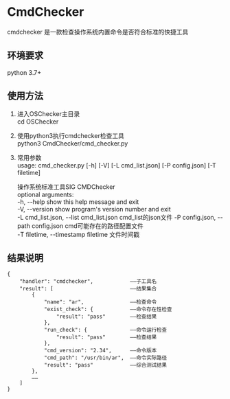 # CmdChecker

cmdchecker  是一款检查操作系统内置命令是否符合标准的快捷工具
## 环境要求
python 3.7+

## 使用方法
1. 进入OSChecker主目录  
cd OSChecker  
2. 使用python3执行cmdchecker检查工具   
python3 CmdChecker/cmd_checker.py  
3. 常用参数  
usage: cmd_checker.py [-h] [-V] [-L cmd_list.json] [-P config.json] [-T filetime]
    

    操作系统标准工具SIG CMDChecker  
    optional arguments:   
    -h, --help              show this help message and exit  
    -V, --version           show program's version number and exit  
    -L cmd_list.json, --list cmd_list.json
                            cmd_list的json文件
    -P config.json, --path config.json
                            cmd可能存在的路径配置文件  
    -T filetime, --timestamp filetime
                            文件时间戳

## 结果说明
    {
        "handler": "cmdchecker",            ——子工具名
        "result": [                         ——结果集合
            {
                "name": "ar",               ——检查命令
                "exist_check": {            ——命令存在性检查
                    "result": "pass"        ——检查结果
                },
                "run_check": {              ——命令运行检查
                    "result": "pass"        ——检查结果
                },
                "cmd_version": "2.34",      ——命令版本
                "cmd_path": "/usr/bin/ar",  ——命令实际路径
                "result": "pass"            ——综合测试结果
            },
            ……
        ]
    }